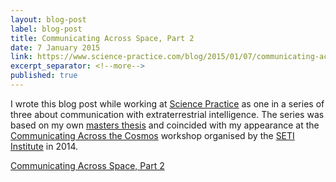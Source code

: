 ```yaml
---
layout: blog-post
label: blog-post
title: Communicating Across Space, Part 2
date: 7 January 2015
link: https://www.science-practice.com/blog/2015/01/07/communicating-across-the-cosmos-2/
excerpt_separator: <!--more-->
published: true
---
```


I wrote this blog post while working at [Science Practice](https://www.science-practice.com/) as one in a series of three about communication with extraterrestrial intelligence. The series was based on my own [masters thesis](https://www.researchgate.net/publication/277892123_Lingua_Extraterrestris) and coincided with my appearance at the [Communicating Across the Cosmos](https://communicating.seti.org/) workshop organised by the [SETI Institute](https://www.seti.org/) in 2014.
<!--more-->
[Communicating Across Space, Part 2](https://www.science-practice.com/blog/2015/01/07/communicating-across-the-cosmos-2/)
